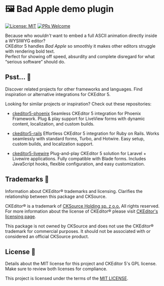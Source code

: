 # 🖼️ Bad Apple demo plugin

[![License: MIT](https://img.shields.io/badge/License-MIT-blue.svg?style=flat-square)](LICENSE)
[![PRs Welcome](https://img.shields.io/badge/PRs-welcome-green.svg?style=flat-square)](http://makeapullrequest.com)

Because who *wouldn't* want to embed a full ASCII animation directly inside a WYSIWYG editor?  
CKEditor 5 handles *Bad Apple* so smoothly it makes other editors struggle with rendering bold text.  
Perfect for showing off speed, absurdity and complete disregard for what “serious software” should do.

## Psst... 👀

Discover related projects for other frameworks and languages. Find inspiration or alternative integrations for CKEditor 5.

Looking for similar projects or inspiration? Check out these repositories:

- [ckeditor5-phoenix](https://github.com/Mati365/ckeditor5-phoenix)
  Seamless CKEditor 5 integration for Phoenix Framework. Plug & play support for LiveView forms with dynamic content, localization, and custom builds.
  
- [ckeditor5-rails](https://github.com/Mati365/ckeditor5-rails)
  Effortless CKEditor 5 integration for Ruby on Rails. Works seamlessly with standard forms, Turbo, and Hotwire. Easy setup, custom builds, and localization support.

- [ckeditor5-livewire](https://github.com/Mati365/ckeditor5-livewire)
  Plug-and-play CKEditor 5 solution for Laravel + Livewire applications. Fully compatible with Blade forms. Includes JavaScript hooks, flexible configuration, and easy customization.
  
## Trademarks 📜

Information about CKEditor® trademarks and licensing. Clarifies the relationship between this package and CKSource.

CKEditor® is a trademark of [CKSource Holding sp. z o.o.](https://cksource.com/) All rights reserved. For more information about the license of CKEditor® please visit [CKEditor's licensing page](https://ckeditor.com/legal/ckeditor-oss-license/).

This package is not owned by CKSource and does not use the CKEditor® trademark for commercial purposes. It should not be associated with or considered an official CKSource product.

## License 📜

Details about the MIT license for this project and CKEditor 5's GPL license. Make sure to review both licenses for compliance.

This project is licensed under the terms of the [MIT LICENSE](LICENSE).
